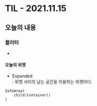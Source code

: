 # TIL - 2021.11.15

## 오늘의 내용
### 플러터
- 

#### 오늘의 위젯
- Expanded  
: 위젯 사이의 남는 공간을 이용하는 위젯이다. 
```
SafeArea(
    child:Container()
)
```



